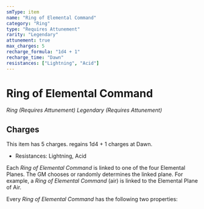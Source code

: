 ```yaml
---
smType: item
name: "Ring of Elemental Command"
category: "Ring"
type: "Requires Attunement"
rarity: "Legendary"
attunement: true
max_charges: 5
recharge_formula: "1d4 + 1"
recharge_time: "Dawn"
resistances: ["Lightning", "Acid"]
---
```


# Ring of Elemental Command
*Ring (Requires Attunement) Legendary (Requires Attunement)*

## Charges

This item has 5 charges.
regains 1d4 + 1 charges at Dawn.

- Resistances: Lightning, Acid

Each *Ring of Elemental Command* is linked to one of the four Elemental Planes. The GM chooses or randomly determines the linked plane. For example, a *Ring of Elemental Command* (air) is linked to the Elemental Plane of Air.

Every *Ring of Elemental Command* has the following two properties:
